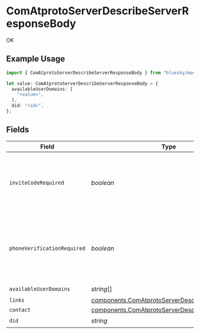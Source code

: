 # ComAtprotoServerDescribeServerResponseBody

OK

## Example Usage

```typescript
import { ComAtprotoServerDescribeServerResponseBody } from "bluesky/models/operations";

let value: ComAtprotoServerDescribeServerResponseBody = {
  availableUserDomains: [
    "<value>",
  ],
  did: "<id>",
};
```

## Fields

| Field                                                                                                                | Type                                                                                                                 | Required                                                                                                             | Description                                                                                                          |
| -------------------------------------------------------------------------------------------------------------------- | -------------------------------------------------------------------------------------------------------------------- | -------------------------------------------------------------------------------------------------------------------- | -------------------------------------------------------------------------------------------------------------------- |
| `inviteCodeRequired`                                                                                                 | *boolean*                                                                                                            | :heavy_minus_sign:                                                                                                   | If true, an invite code must be supplied to create an account on this instance.                                      |
| `phoneVerificationRequired`                                                                                          | *boolean*                                                                                                            | :heavy_minus_sign:                                                                                                   | If true, a phone verification token must be supplied to create an account on this instance.                          |
| `availableUserDomains`                                                                                               | *string*[]                                                                                                           | :heavy_check_mark:                                                                                                   | N/A                                                                                                                  |
| `links`                                                                                                              | [components.ComAtprotoServerDescribeServerLinks](../../models/components/comatprotoserverdescribeserverlinks.md)     | :heavy_minus_sign:                                                                                                   | N/A                                                                                                                  |
| `contact`                                                                                                            | [components.ComAtprotoServerDescribeServerContact](../../models/components/comatprotoserverdescribeservercontact.md) | :heavy_minus_sign:                                                                                                   | N/A                                                                                                                  |
| `did`                                                                                                                | *string*                                                                                                             | :heavy_check_mark:                                                                                                   | N/A                                                                                                                  |